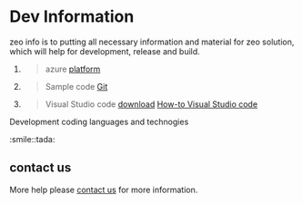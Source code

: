 # Dev Information

zeo info is to putting all necessary information and material for zeo solution, which will help for development, release and build.

1. > azure [platform](https://portal.azure.com)
2. > Sample code [Git](https://github.com/ianyian)
3. > Visual Studio code [download](https://code.visualstudio.com) [How-to Visual Studio code](https://youtu.be/r5dtl9Uq9V0)


Development coding languages and technogies

<Badge text="c#" type="tip" />
<Badge text="MSSQL" type="warning" />
<Badge text="azure" type="error" />
<Badge type="tip" text="redis" />
<Badge type="warning" text="dotnet core 5" />
<Badge type="error" text="react native" />
<Badge text="azure blob" />  
:smile::tada:


## contact us 

More help please [contact  us](mailto:info@zebralinetech.com)  for more information.
